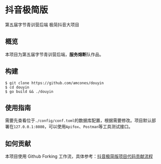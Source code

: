 # 抖音极简版
第五届字节青训营后端 极简抖音大项目
## 概览
本项目为第五届字节青训营后端，**服务熔断**队作品。
## 构建
```shell
$ git clone https://github.com/amcones/douyin
$ cd douyin
$ go build && ./douyin
```
## 使用指南
需要先查看位于`./config/conf.toml`的数据库配置，根据需要修改。项目默认部署在`127.0.0.1:8080`，可以使用`Apifox`、`Postman`等工具测试接口。
## 如何贡献
本项目使用 Github Forking 工作流，具体参考：[抖音极简版项目代码贡献流程](./docs/zh-CN/Contribute.md)